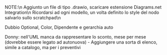 NOTE:\n
Aggiunto un file di tipo .drawio, scaricare estensione Diagrams.net Integration\n
Ricordarsi ad ogni modello, un volta definito lo style del nodo salvarlo sullo scratchpad\n

Dubbio Optional, Color, Dipendente e gerarchia auto

Donny: nell'UML manca da rappresentare lo sconto, mese per mese (dovrebbe essere legato ad autonuova)
       - Aggiungere una sorta di elenco, simile a catalogo, ma per i preventivi
